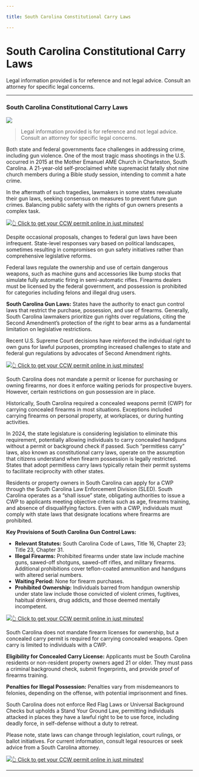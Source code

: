 ```yaml
---

title: South Carolina Constitutional Carry Laws

---
```


# South Carolina Constitutional Carry Laws

Legal information provided is for reference and not legal advice. Consult an attorney for specific legal concerns. 

* * *

### South Carolina Constitutional Carry Laws

![](https://cdn-images-1.medium.com/max/800/1*X1h6TeKyBhH62oT0krQccQ.png)

> Legal information provided is for reference and not legal advice. Consult an attorney for specific legal concerns.

Both state and federal governments face challenges in addressing crime, including gun violence. One of the most tragic mass shootings in the U.S. occurred in 2015 at the Mother Emanuel AME Church in Charleston, South Carolina. A 21-year-old self-proclaimed white supremacist fatally shot nine church members during a Bible study session, intending to commit a hate crime.

In the aftermath of such tragedies, lawmakers in some states reevaluate their gun laws, seeking consensus on measures to prevent future gun crimes. Balancing public safety with the rights of gun owners presents a complex task.

[![](https://cdn-images-1.medium.com/max/1200/1*aCmvRhaa5Xjz4zDZxHzAjg.png)](https://serp.ly/ccw)[👆 Click to get your CCW permit online in just minutes!](https://serp.ly/ccw)

Despite occasional proposals, changes to federal gun laws have been infrequent. State-level responses vary based on political landscapes, sometimes resulting in compromises on gun safety initiatives rather than comprehensive legislative reforms.

Federal laws regulate the ownership and use of certain dangerous weapons, such as machine guns and accessories like bump stocks that simulate fully automatic firing in semi-automatic rifles. Firearms dealers must be licensed by the federal government, and possession is prohibited for categories including felons and illegal drug users.

**South Carolina Gun Laws:** States have the authority to enact gun control laws that restrict the purchase, possession, and use of firearms. Generally, South Carolina lawmakers prioritize gun rights over regulations, citing the Second Amendment’s protection of the right to bear arms as a fundamental limitation on legislative restrictions.

Recent U.S. Supreme Court decisions have reinforced the individual right to own guns for lawful purposes, prompting increased challenges to state and federal gun regulations by advocates of Second Amendment rights.

[![](https://cdn-images-1.medium.com/max/1200/1*TMCVgNoKp2NAtvLSAMkaJg.png)](https://serp.ly/ccw)[👆 Click to get your CCW permit online in just minutes!](https://serp.ly/ccw)

South Carolina does not mandate a permit or license for purchasing or owning firearms, nor does it enforce waiting periods for prospective buyers. However, certain restrictions on gun possession are in place.

Historically, South Carolina required a concealed weapons permit (CWP) for carrying concealed firearms in most situations. Exceptions included carrying firearms on personal property, at workplaces, or during hunting activities.

In 2024, the state legislature is considering legislation to eliminate this requirement, potentially allowing individuals to carry concealed handguns without a permit or background check if passed. Such “permitless carry” laws, also known as constitutional carry laws, operate on the assumption that citizens understand when firearm possession is legally restricted. States that adopt permitless carry laws typically retain their permit systems to facilitate reciprocity with other states.

Residents or property owners in South Carolina can apply for a CWP through the South Carolina Law Enforcement Division (SLED). South Carolina operates as a “shall issue” state, obligating authorities to issue a CWP to applicants meeting objective criteria such as age, firearms training, and absence of disqualifying factors. Even with a CWP, individuals must comply with state laws that designate locations where firearms are prohibited.

**Key Provisions of South Carolina Gun Control Laws:**

  * **Relevant Statutes:** South Carolina Code of Laws, Title 16, Chapter 23; Title 23, Chapter 31.
  * **Illegal Firearms:** Prohibited firearms under state law include machine guns, sawed-off shotguns, sawed-off rifles, and military firearms. Additional prohibitions cover teflon-coated ammunition and handguns with altered serial numbers.
  * **Waiting Period:** None for firearm purchases.
  * **Prohibited Ownership:** Individuals barred from handgun ownership under state law include those convicted of violent crimes, fugitives, habitual drinkers, drug addicts, and those deemed mentally incompetent.


[![](https://cdn-images-1.medium.com/max/1200/1*UmVcdbz7GlGdNVJMx2tkag.png)](https://serp.ly/ccw)[👆 Click to get your CCW permit online in just minutes!](https://serp.ly/ccw)

South Carolina does not mandate firearm licenses for ownership, but a concealed carry permit is required for carrying concealed weapons. Open carry is limited to individuals with a CWP.

**Eligibility for Concealed Carry License:** Applicants must be South Carolina residents or non-resident property owners aged 21 or older. They must pass a criminal background check, submit fingerprints, and provide proof of firearms training.

**Penalties for Illegal Possession:** Penalties vary from misdemeanors to felonies, depending on the offense, with potential imprisonment and fines.

South Carolina does not enforce Red Flag Laws or Universal Background Checks but upholds a Stand Your Ground Law, permitting individuals attacked in places they have a lawful right to be to use force, including deadly force, in self-defense without a duty to retreat.

Please note, state laws can change through legislation, court rulings, or ballot initiatives. For current information, consult legal resources or seek advice from a South Carolina attorney.

[![](https://cdn-images-1.medium.com/max/2560/1*aCmvRhaa5Xjz4zDZxHzAjg.png)](https://serp.ly/ccw)[👆 Click to get your CCW permit online in just minutes!](https://serp.ly/ccw)

* * *


